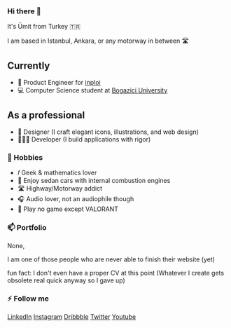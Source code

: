### Hi there 👋

It's Ümit from Turkey 🇹🇷

I am based in Istanbul, Ankara, or any motorway in between 🛣️

## Currently

- 🧱 Product Engineer for [inploi](https://www.inploi.com/)
- 💻 Computer Science student at [Bogazici University](https://bogazici.edu.tr/)

## As a professional

- 🎨 Designer (I craft elegant icons, illustrations, and web design)
- 👨🏻‍💻 Developer (I build applications with rigor)

### 🌱 Hobbies

- 𝑓 Geek & mathematics lover
- 🚗 Enjoy sedan cars with internal combustion engines
- 🛣️ Highway/Motorway addict
- 🎧 Audio lover, not an audiophile though
- 👾 Play no game except VALORANT

### 📫 Portfolio

None, 

I am one of those people who are never able to finish their website (yet)

fun fact: I don't even have a proper CV at this point (Whatever I create gets obsolete real quick anyway so I gave up)

### ⚡ Follow me

[LinkedIn](https://www.linkedin.com/in/umitcanevleksiz/)
[Instagram](https://www.instagram.com/umitcan_07/)
[Dribbble](https://dribbble.com/ucedesign)
[Twitter](https://twitter.com/ucedesign/)
[Youtube](https://www.youtube.com/UmitCanEvleksiz)


<!--
**umitcan07/umitcan07** is a ✨ _special_ ✨ repository because its `README.md` (this file) appears on your GitHub profile.

Here are some ideas to get you started:

- 🔭 I’m currently working on ...
- 🌱 I’m currently learning ...
- 👯 I’m looking to collaborate on ...
- 🤔 I’m looking for help with ...
- 💬 Ask me about ...
- 📫 How to reach me: ...
- 😄 Pronouns: ...
- ⚡ Fun fact: ...
-->
